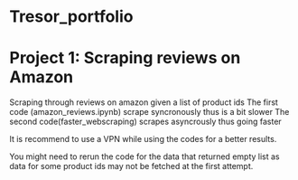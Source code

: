 # Tresor_portfolio

# Project 1: Scraping reviews on Amazon
Scraping through reviews on amazon given a list of product ids
The first code (amazon_reviews.ipynb) scrape syncronously thus is a bit slower
The second code(faster_webscraping) scrapes asyncrously thus going faster

It is recommend to use a VPN while using the codes for a better results.

You might need to rerun the code for the data that returned empty list as data for some product ids may not be fetched at the first attempt.
